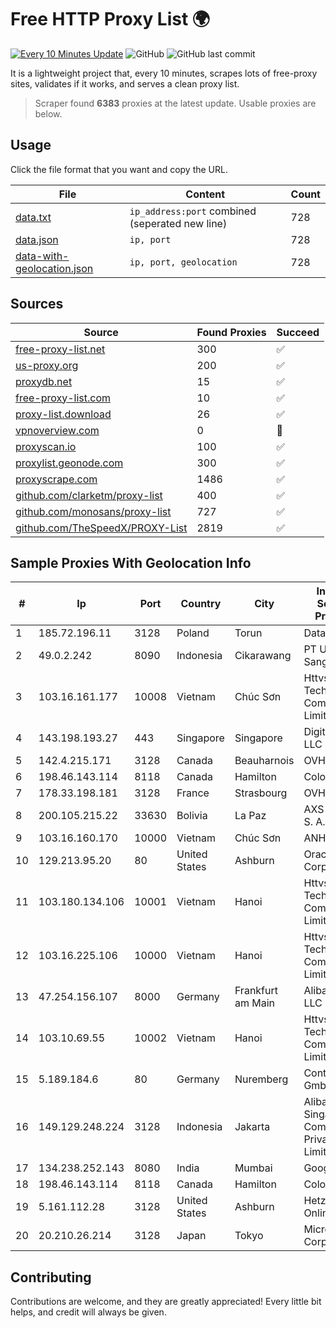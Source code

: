 
# Free HTTP Proxy List 🌍

[![Every 10 Minutes Update](https://github.com/mertguvencli/http-proxy-list/actions/workflows/main.yml/badge.svg?branch=main)](https://github.com/mertguvencli/http-proxy-list/actions/workflows/main.yml)
![GitHub](https://img.shields.io/github/license/mertguvencli/http-proxy-list)
![GitHub last commit](https://img.shields.io/github/last-commit/mertguvencli/http-proxy-list)

It is a lightweight project that, every 10 minutes, scrapes lots of free-proxy sites, validates if it works, and serves a clean proxy list.


> Scraper found **6383** proxies at the latest update. Usable proxies are below.

## Usage

Click the file format that you want and copy the URL.


|File|Content|Count|
|----|-------|-----|
|[data.txt](https://raw.githubusercontent.com/mertguvencli/http-proxy-list/main/proxy-list/data.txt)|`ip_address:port` combined (seperated new line)|728|
|[data.json](https://raw.githubusercontent.com/mertguvencli/http-proxy-list/main/proxy-list/data.json)|`ip, port`|728|
|[data-with-geolocation.json](https://raw.githubusercontent.com/mertguvencli/http-proxy-list/main/proxy-list/data-with-geolocation.json)|`ip, port, geolocation`|728|

## Sources

|Source|Found Proxies|Succeed|
|------|-------------|-------|
|[free-proxy-list.net](https://free-proxy-list.net)|300|✅|
|[us-proxy.org](https://www.us-proxy.org)|200|✅|
|[proxydb.net](http://proxydb.net)|15|✅|
|[free-proxy-list.com](https://free-proxy-list.com/?page=&port=&type%5B%5D=http&type%5B%5D=https&up_time=0&search=Search)|10|✅|
|[proxy-list.download](https://www.proxy-list.download/HTTP)|26|✅|
|[vpnoverview.com](https://vpnoverview.com/privacy/anonymous-browsing/free-proxy-servers)|0|🚫|
|[proxyscan.io](https://www.proxyscan.io)|100|✅|
|[proxylist.geonode.com](https://proxylist.geonode.com/api/proxy-list?limit=300&page=1&sort_by=lastChecked&sort_type=desc&protocols=http,https)|300|✅|
|[proxyscrape.com](https://api.proxyscrape.com/v2/?request=displayproxies&protocol=http&timeout=10000&country=all&ssl=all&anonymity=all)|1486|✅|
|[github.com/clarketm/proxy-list](https://raw.githubusercontent.com/clarketm/proxy-list/master/proxy-list-raw.txt)|400|✅|
|[github.com/monosans/proxy-list](https://raw.githubusercontent.com/monosans/proxy-list/main/proxies/http.txt)|727|✅|
|[github.com/TheSpeedX/PROXY-List](https://raw.githubusercontent.com/TheSpeedX/PROXY-List/master/http.txt)|2819|✅|


## Sample Proxies With Geolocation Info

|#|Ip|Port|Country|City|Internet Service Provider|
|-|--|----|-------|----|-------------------------|
|1|185.72.196.11|3128|Poland|Torun|Data Space|
|2|49.0.2.242|8090|Indonesia|Cikarawang|PT Usaha Adi Sanggoro|
|3|103.16.161.177|10008|Vietnam|Chúc Sơn|Httvserver Technology Company Limited|
|4|143.198.193.27|443|Singapore|Singapore|DigitalOcean, LLC|
|5|142.4.215.171|3128|Canada|Beauharnois|OVH SAS|
|6|198.46.143.114|8118|Canada|Hamilton|ColoCrossing|
|7|178.33.198.181|3128|France|Strasbourg|OVH SAS|
|8|200.105.215.22|33630|Bolivia|La Paz|AXS Bolivia S. A.|
|9|103.16.160.170|10000|Vietnam|Chúc Sơn|ANH|
|10|129.213.95.20|80|United States|Ashburn|Oracle Corporation|
|11|103.180.134.106|10001|Vietnam|Hanoi|Httvserver Technology Company Limited|
|12|103.16.225.106|10000|Vietnam|Hanoi|Httvserver Technology Company Limited|
|13|47.254.156.107|8000|Germany|Frankfurt am Main|Alibaba.com LLC|
|14|103.10.69.55|10002|Vietnam|Hanoi|Httvserver Technology Company Limited|
|15|5.189.184.6|80|Germany|Nuremberg|Contabo GmbH|
|16|149.129.248.224|3128|Indonesia|Jakarta|Alibaba.com Singapore E-Commerce Private Limited|
|17|134.238.252.143|8080|India|Mumbai|Google LLC|
|18|198.46.143.114|8118|Canada|Hamilton|ColoCrossing|
|19|5.161.112.28|3128|United States|Ashburn|Hetzner Online GmbH|
|20|20.210.26.214|3128|Japan|Tokyo|Microsoft Corporation|



## Contributing

Contributions are welcome, and they are greatly appreciated! Every
little bit helps, and credit will always be given.

